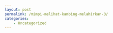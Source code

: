 ```yaml
---
layout: post
permalink: /mimpi-melihat-kambing-melahirkan-3/
categories:
    - Uncategorized
---
```


